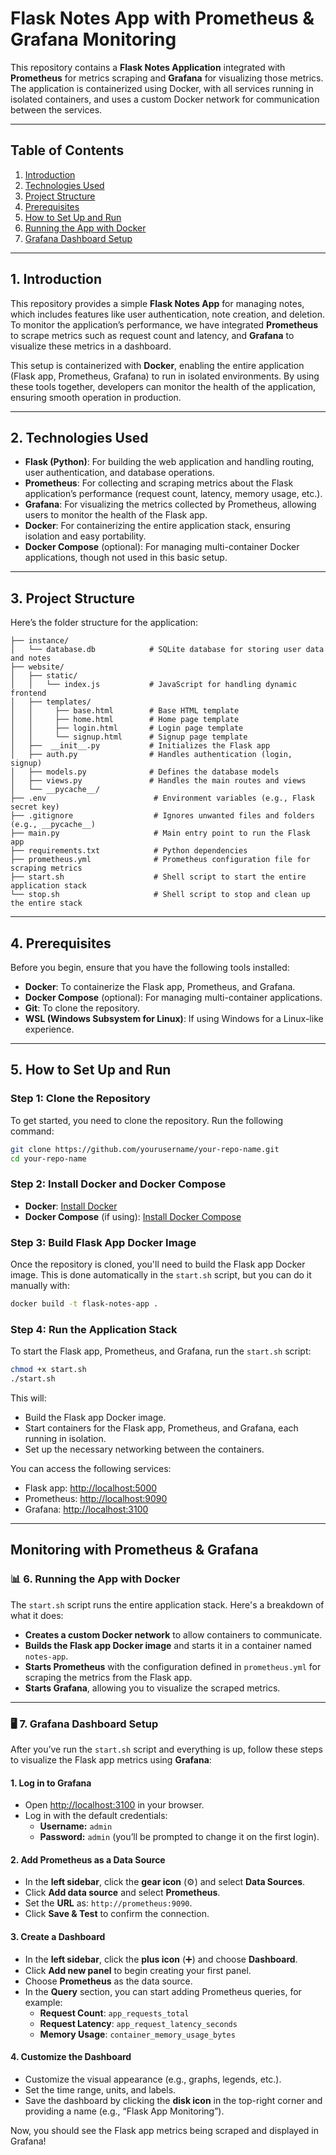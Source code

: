 # Flask Notes App with Prometheus & Grafana Monitoring

This repository contains a **Flask Notes Application** integrated with **Prometheus** for metrics scraping and **Grafana** for visualizing those metrics. The application is containerized using Docker, with all services running in isolated containers, and uses a custom Docker network for communication between the services.

---

## Table of Contents

1. [Introduction](#introduction)
2. [Technologies Used](#technologies-used)
3. [Project Structure](#project-structure)
4. [Prerequisites](#prerequisites)
5. [How to Set Up and Run](#how-to-set-up-and-run)
6. [Running the App with Docker](#running-the-app-with-docker)
7. [Grafana Dashboard Setup](#grafana-dashboard-setup)

---

## 1. Introduction

This repository provides a simple **Flask Notes App** for managing notes, which includes features like user authentication, note creation, and deletion. To monitor the application’s performance, we have integrated **Prometheus** to scrape metrics such as request count and latency, and **Grafana** to visualize these metrics in a dashboard.

This setup is containerized with **Docker**, enabling the entire application (Flask app, Prometheus, Grafana) to run in isolated environments. By using these tools together, developers can monitor the health of the application, ensuring smooth operation in production.

---

## 2. Technologies Used

- **Flask (Python)**: For building the web application and handling routing, user authentication, and database operations.
- **Prometheus**: For collecting and scraping metrics about the Flask application’s performance (request count, latency, memory usage, etc.).
- **Grafana**: For visualizing the metrics collected by Prometheus, allowing users to monitor the health of the Flask app.
- **Docker**: For containerizing the entire application stack, ensuring isolation and easy portability.
- **Docker Compose** (optional): For managing multi-container Docker applications, though not used in this basic setup.

---

## 3. Project Structure

Here’s the folder structure for the application:

```
├── instance/
│   └── database.db            # SQLite database for storing user data and notes
├── website/
│   ├── static/
│   │   └── index.js           # JavaScript for handling dynamic frontend
│   ├── templates/
│   │     ├── base.html        # Base HTML template
│   │     ├── home.html        # Home page template
│   │     ├── login.html       # Login page template
│   │     └── signup.html      # Signup page template    
│   ├──  __init__.py           # Initializes the Flask app
│   ├── auth.py                # Handles authentication (login, signup)
│   ├── models.py              # Defines the database models
│   ├── views.py               # Handles the main routes and views
│   └── __pycache__/
├── .env                        # Environment variables (e.g., Flask secret key)
├── .gitignore                  # Ignores unwanted files and folders (e.g., __pycache__)
├── main.py                     # Main entry point to run the Flask app
├── requirements.txt            # Python dependencies
├── prometheus.yml              # Prometheus configuration file for scraping metrics
├── start.sh                    # Shell script to start the entire application stack
└── stop.sh                     # Shell script to stop and clean up the entire stack
```

---

## 4. Prerequisites

Before you begin, ensure that you have the following tools installed:

- **Docker**: To containerize the Flask app, Prometheus, and Grafana.
- **Docker Compose** (optional): For managing multi-container applications.
- **Git**: To clone the repository.
- **WSL (Windows Subsystem for Linux)**: If using Windows for a Linux-like experience.

---

## 5. How to Set Up and Run

### Step 1: Clone the Repository

To get started, you need to clone the repository. Run the following command:

```bash
git clone https://github.com/yourusername/your-repo-name.git
cd your-repo-name
```

### Step 2: Install Docker and Docker Compose

- **Docker**: [Install Docker](https://docs.docker.com/get-docker/)
- **Docker Compose** (if using): [Install Docker Compose](https://docs.docker.com/compose/install/)

### Step 3: Build Flask App Docker Image

Once the repository is cloned, you'll need to build the Flask app Docker image. This is done automatically in the `start.sh` script, but you can do it manually with:

```bash
docker build -t flask-notes-app .
```

### Step 4: Run the Application Stack

To start the Flask app, Prometheus, and Grafana, run the `start.sh` script:

```bash
chmod +x start.sh
./start.sh
```

This will:

- Build the Flask app Docker image.
- Start containers for the Flask app, Prometheus, and Grafana, each running in isolation.
- Set up the necessary networking between the containers.

You can access the following services:

- Flask app: [http://localhost:5000](http://localhost:5000)
- Prometheus: [http://localhost:9090](http://localhost:9090)
- Grafana: [http://localhost:3100](http://localhost:3100)

---

## Monitoring with Prometheus & Grafana

### 📊 6. Running the App with Docker

The `start.sh` script runs the entire application stack. Here's a breakdown of what it does:

- **Creates a custom Docker network** to allow containers to communicate.
- **Builds the Flask app Docker image** and starts it in a container named `notes-app`.
- **Starts Prometheus** with the configuration defined in `prometheus.yml` for scraping the metrics from the Flask app.
- **Starts Grafana**, allowing you to visualize the scraped metrics.

---

### 🖥️ 7. Grafana Dashboard Setup

After you’ve run the `start.sh` script and everything is up, follow these steps to visualize the Flask app metrics using **Grafana**:

#### 1. Log in to Grafana

- Open [http://localhost:3100](http://localhost:3100) in your browser.
- Log in with the default credentials:
  - **Username:** `admin`
  - **Password:** `admin` (you’ll be prompted to change it on the first login).

#### 2. Add Prometheus as a Data Source

- In the **left sidebar**, click the **gear icon** (⚙️) and select **Data Sources**.
- Click **Add data source** and select **Prometheus**.
- Set the **URL** as: `http://prometheus:9090`.
- Click **Save & Test** to confirm the connection.

#### 3. Create a Dashboard

- In the **left sidebar**, click the **plus icon** (➕) and choose **Dashboard**.
- Click **Add new panel** to begin creating your first panel.
- Choose **Prometheus** as the data source.
- In the **Query** section, you can start adding Prometheus queries, for example:
  - **Request Count**: `app_requests_total`
  - **Request Latency**: `app_request_latency_seconds`
  - **Memory Usage**: `container_memory_usage_bytes`

#### 4. Customize the Dashboard

- Customize the visual appearance (e.g., graphs, legends, etc.).
- Set the time range, units, and labels.
- Save the dashboard by clicking the **disk icon** in the top-right corner and providing a name (e.g., “Flask App Monitoring”).

Now, you should see the Flask app metrics being scraped and displayed in Grafana!
